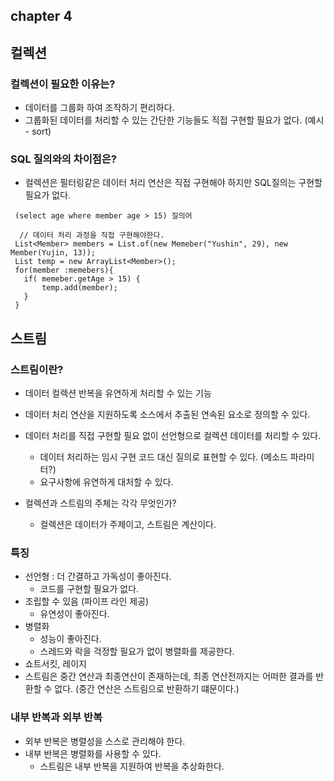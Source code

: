 ## chapter 4

## 컬렉션 

### 컬렉션이 필요한 이유는?
- 데이터를 그룹화 하여 조작하기 편리하다.
- 그룹화된 데이터를 처리할 수 있는 간단한 기능들도 직접 구현할 필요가 없다. (예시 - sort)

### SQL 질의와의 차이점은?

- 컬렉션은 필터링같은 데이터 처리 연산은 직접 구현해야 하지만 SQL질의는 구현할 필요가 없다.
 ```
  (select age where member age > 15) 질의어
   
   // 데이터 처리 과정을 직접 구현해야한다.  
  List<Member> members = List.of(new Memeber("Yushin", 29), new Member(Yujin, 13));
  List temp = new ArrayList<Member>(); 
  for(member :memebers){
    if( memeber.getAge > 15) {
        temp.add(member);
    }
  }
  ```



## 스트림

### 스트림이란?
- 데이터 컬렉션 반복을 유연하게 처리할 수 있는 기능
- 데이터 처리 연산을 지원하도록 소스에서 추출된 연속된 요소로 정의할 수 있다. 
- 데이터 처리를 직접 구현할 필요 없이 선언형으로 컬렉션 데이터를 처리할 수 있다.
  - 데이터 처리하는 임시 구현 코드 대신 질의로 표현할 수 있다. (메소드 파라미터?)
  - 요구사항에 유연하게 대처할 수 있다. 

- 컬렉션과 스트림의 주체는 각각 무엇인가?
  - 컬렉션은 데이터가 주제이고, 스트림은 계산이다.

### 특징

- 선언형 : 더 간결하고 가독성이 좋아진다. 
  - 코드를 구현할 필요가 없다.
- 조립할 수 있음 (파이프 라인 제공)
  - 유연성이 좋아진다.
- 병렬화
  - 성능이 좋아진다.
  - 스레드와 락을 걱정할 필요가 없이 병렬화를 제공한다.
- 쇼트서킷, 레이지
- 스트림은 중간 연산과 최종연산이 존재하는데, 최종 연산전까지는 어떠한 결과를 반환할 수 없다. (중간 연산은 스트림으로 반환하기 떄문이다.)

### 내부 반복과 외부 반복

- 외부 반복은 병렬성을 스스로 관리해야 한다. 
- 내부 반복은 병렬화를 사용할 수 있다. 
  - 스트림은 내부 반복을 지원하여 반복을 추상화한다. 



